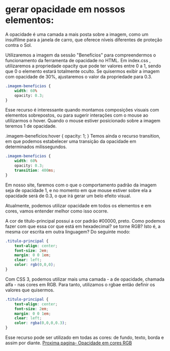 # gerar opacidade em nossos elementos:
A opacidade é uma camada a mais posta sobre a imagem, como um insulfilme para a janela de carro, que oferece níveis diferentes de proteção contra o Sol.

Utilizaremos a imagem da sessão "Benefícios" para compreendermos o funcionamento da ferramenta de opacidade no HTML. Em index.css , utilizaremos a propriedade opacity que pode ter valores entre 0 a 1, sendo que 0 o elemento estará totalmente oculto. Se quisermos exibir a imagem com opacidade de 30%, ajustaremos o valor da propriedade para 0.3.
```scss
.imagem-beneficios {
    width: 60%
    opacity: 0.3;
}
```
Esse recurso é interessante quando montamos composições visuais com elementos sobrepostos, ou para sugerir interações com o mouse ao utilizarmos o hover. Quando o mouse estiver posicionado sobre a imagem teremos 1 de opacidade.

.imagem-beneficios:hover {
    opacity: 1;
}
Temos ainda o recurso transition, em que podemos estabelecer uma transição da opacidade em determinados milissegundos.
```scss
.imagem-beneficios {
    width: 60%
    opacity: 0.3;
    transition: 400ms;
}
```
Em nosso site, faremos com o que o comportamento padrão da imagem seja de opacidade 1, e no momento em que mouse estiver sobre ela a opacidade será de 0.3, o que irá gerar um belo efeito visual.

Atualmente, podemos utilizar opacidade em todos os elementos e em cores, vamos entender melhor como isso ocorre.

A cor de titulo-principal possui a cor padrão #00000, preto. Como podemos fazer com que essa cor que está em hexadecimal? se torne RGB? Isto é, a mesma cor escrita em outra linguagem? Do seguinte modo:
```scss
.titulo-principal {
    text-align: center;
    font-size: 2em;
    margin: 0 0 1em;
    clear: left;
    color: rgb(0,0,0);
}
```
Com CSS 3, podemos utilizar mais uma camada - a de opacidade, chamada alfa - nas cores em RGB. Para tanto, utilizamos o rgbae então definir os valores que quisermos.
```scss
.titulo-principal {
    text-align: center;
    font-size: 2em;
    margin: 0 0 1em;
    clear: left;
    color: rgba(0,0,0,0.3);
}
```
Esse recurso pode ser utilizado em todas as cores: de fundo, texto, borda e assim por diante.
[Proxima pagina- Opacidade em cores RGB](https://github.com/livehass/html5-css3/blob/main/uso-de-sombra-no-css.md)